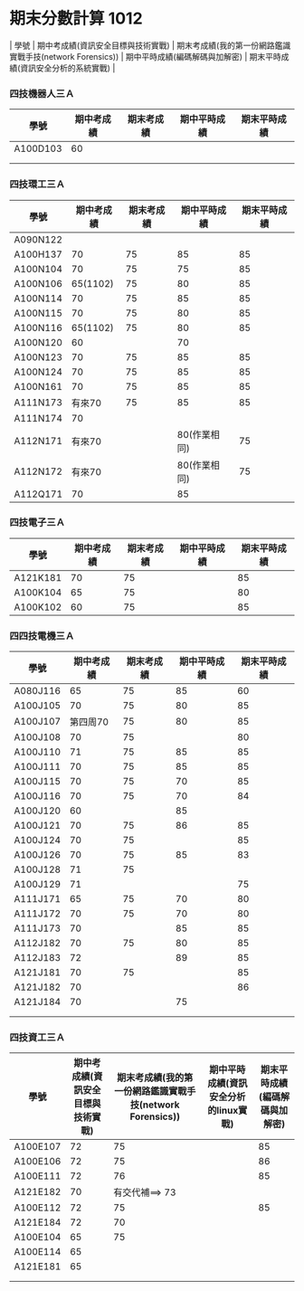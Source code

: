 # 期末分數計算 1012
| 學號 | 期中考成績(資訊安全目標與技術實戰) | 期末考成績(我的第一份網路鑑識實戰手技(network Forensics)) | 期中平時成績(編碼解碼與加解密) | 期末平時成績(資訊安全分析的系統實戰) |

### 四技機器人三Ａ

| 學號 | 期中考成績 | 期末考成績 | 期中平時成績 | 期末平時成績 |
| ---- |  ---- |  ---- |  ---- |  ---- |  
|A100D103 |60||||
| |||||
| |||||
### 四技環工三Ａ
| 學號 | 期中考成績 | 期末考成績 | 期中平時成績 | 期末平時成績 |
| ---- |  ---- |  ---- |  ---- |  ---- |  
|A090N122 |||||
|A100H137 | 70|75|85|85|
|A100N104 | 70|75|75|85|
|A100N106 |65(1102)|75|80|85|
|A100N114 |70|75|85|85|
|A100N115| 70|75|80|85|
|A100N116 |65(1102)|75|80|85|
|A100N120 |60||70||
|A100N123 | 70|75|85|85|
|A100N124 |70|75|85|85|
|A100N161 |70|75|85|85|
|A111N173   |有來70|75|85|85|
|A111N174 |70||||
|A112N171 |有來70||80(作業相同)|75|
|A112N172 |有來70||80(作業相同)|75|
|A112Q171 |70||85||


### 四技電子三Ａ
| 學號 | 期中考成績 | 期末考成績 | 期中平時成績 | 期末平時成績 |
| ---- |  ---- |  ---- |  ---- |  ---- |  
|A121K181|70|75||85|
|A100K104 |65|75||80|
|A100K102 |60|75||85|


### 四四技電機三Ａ
| 學號 | 期中考成績 | 期末考成績 | 期中平時成績 | 期末平時成績 |
| ---- |  ---- |  ---- |  ---- |  ---- |  
|A080J116|65|75|85|60|
|A100J105|70|75|80|85|
|A100J107 |第四周70|75|80|85|
|A100J108 |70|75||80|
|A100J110 | 71|75|85|85|
|A100J111 |70|75|85|85|
|A100J115 |70|75|70|85|
|A100J116|70|75|70|84|
|A100J120|60||85||
|A100J121 |70|75|86|85|
|A100J124|70|75||85|
|A100J126 |70|75|85|83|
|A100J128|71|75|||
|A100J129|71|||75|
|A111J171|65|75|70|80|
|A111J172|70|75|70|80|
|A111J173 |70||85|85|
|A112J182 |70|75|80|85|
|A112J183 |72||89|85|
|A121J181  |70|75||85|
|A121J182|70|||86|
|A121J184 |70||75||
| |||||
| |||||

### 四技資工三Ａ
| 學號 | 期中考成績(資訊安全目標與技術實戰) | 期末考成績(我的第一份網路鑑識實戰手技(network Forensics)) | 期中平時成績(資訊安全分析的linux實戰) | 期末平時成績(編碼解碼與加解密) |
| ---- |  ---- |  ---- |  ---- |  ---- |  
|A100E107|72|75||85|
|A100E106 |72|75||86|
|A100E111 |72|76||85|
|A121E182 |70|有交代補==> 73|||
|A100E112  |72|75||85|
|A121E184 |72|70|||
|A100E104 |65|75|||
|A100E114|65||||
|A121E181|65||||
| |||||
| |||||



